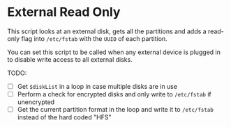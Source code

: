 # External Read Only

This script looks at an external disk, gets all the partitions and adds a read-only flag into `/etc/fstab` with the `UUID` of each partition. 

You can set this script to be called when any external device is plugged in to disable write access to all external disks. 

TODO:
- [ ] Get `$diskList` in a loop in case multiple disks are in use
- [ ] Perform a check for encrypted disks and only write to `/etc/fstab` if unencrypted
- [ ] Get the current partition format in the loop and write it to `/etc/fstab` instead of the hard coded "HFS"
